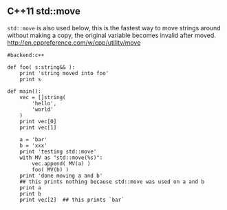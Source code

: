 C++11 std::move
--------------

`std::move` is also used below, this is the fastest way to move strings around without making a copy,
the original variable becomes invalid after moved.
http://en.cppreference.com/w/cpp/utility/move

```rusthon
#backend:c++

def foo( s:string&& ):
	print 'string moved into foo'
	print s

def main():
	vec = []string(
		'hello',
		'world'
	)
	print vec[0]
	print vec[1]

	a = 'bar'
	b = 'xxx'
	print 'testing std::move'
	with MV as "std::move(%s)":
		vec.append( MV(a) )
		foo( MV(b) )
	print 'done moving a and b'
	## this prints nothing because std::move was used on a and b
	print a
	print b
	print vec[2]  ## this prints `bar`


```